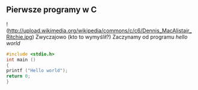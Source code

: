 ## Pierwsze programy w C
!(http://upload.wikimedia.org/wikipedia/commons/c/c6/Dennis_MacAlistair_Ritchie.jpg)
Zwyczajowo (kto to wymyślił?) Zaczynamy od programu
*hello world*
```c
#include <stdio.h>
int main ()
{
printf ("Hello world");
return 0;
}
